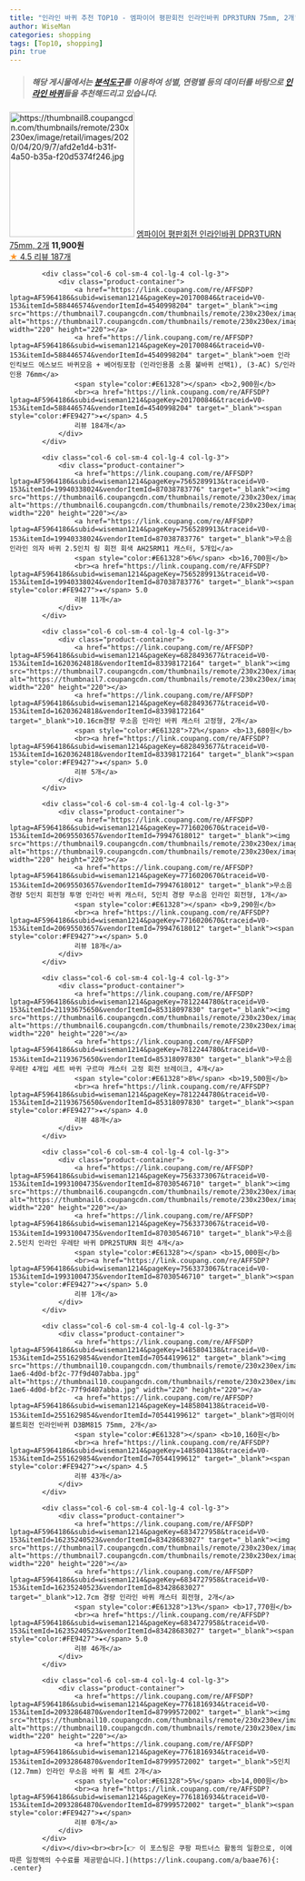 ```yaml
---
title: "인라인 바퀴 추천 TOP10 - 엠파이어 평판회전 인라인바퀴 DPR3TURN 75mm, 2개"
author: WiseMan
categories: shopping
tags: [Top10, shopping]
pin: true
---
```


> ##### 해당 게시물에서는 [**분석도구**](https://itemscout.io/)를 이용하여 **성별**, **연령별** 등의 데이터를 바탕으로 [**인라인 바퀴**](https://link.coupang.com/a/baae76)들을 추천해드리고 있습니다.
<div class="container"><div class="row">
            <div class="col-6 col-sm-4 col-lg-4 col-lg-3">
                <div class="product-container">
                    <a href="https://link.coupang.com/re/AFFSDP?lptag=AF5964186&subid=wiseman1214&pageKey=1485804255&traceid=V0-153&itemId=2551630152&vendorItemId=70544199828" target="_blank"><img src="https://thumbnail8.coupangcdn.com/thumbnails/remote/230x230ex/image/retail/images/2020/04/20/9/7/afd2e1d4-b31f-4a50-b35a-f20d5374f246.jpg" alt="https://thumbnail8.coupangcdn.com/thumbnails/remote/230x230ex/image/retail/images/2020/04/20/9/7/afd2e1d4-b31f-4a50-b35a-f20d5374f246.jpg" width="220" height="220"></a>
                    <a href="https://link.coupang.com/re/AFFSDP?lptag=AF5964186&subid=wiseman1214&pageKey=1485804255&traceid=V0-153&itemId=2551630152&vendorItemId=70544199828" target="_blank">엠파이어 평판회전 인라인바퀴 DPR3TURN 75mm, 2개</a>
                    <span style="color:#E61328"></span> <b>11,900원</b>
                    <br><a href="https://link.coupang.com/re/AFFSDP?lptag=AF5964186&subid=wiseman1214&pageKey=1485804255&traceid=V0-153&itemId=2551630152&vendorItemId=70544199828" target="_blank"><span style="color:#FE9427">★</span> 4.5
                    리뷰 187개</a>
                </div>
            </div>
            
            <div class="col-6 col-sm-4 col-lg-4 col-lg-3">
                <div class="product-container">
                    <a href="https://link.coupang.com/re/AFFSDP?lptag=AF5964186&subid=wiseman1214&pageKey=201700846&traceid=V0-153&itemId=588446574&vendorItemId=4540998204" target="_blank"><img src="https://thumbnail7.coupangcdn.com/thumbnails/remote/230x230ex/image/vendor_inventory/dd70/c83cc9de85ab95b0a504ef4711616f5fe56d85d674068297c4e9cc269504.png" alt="https://thumbnail7.coupangcdn.com/thumbnails/remote/230x230ex/image/vendor_inventory/dd70/c83cc9de85ab95b0a504ef4711616f5fe56d85d674068297c4e9cc269504.png" width="220" height="220"></a>
                    <a href="https://link.coupang.com/re/AFFSDP?lptag=AF5964186&subid=wiseman1214&pageKey=201700846&traceid=V0-153&itemId=588446574&vendorItemId=4540998204" target="_blank">oem 인라인킥보드 에스보드 바퀴모음 + 베어링포함 (인라인용품 소품 불바퀴 선택1), (3-AC) S/인라인용 76mm</a>
                    <span style="color:#E61328"></span> <b>2,900원</b>
                    <br><a href="https://link.coupang.com/re/AFFSDP?lptag=AF5964186&subid=wiseman1214&pageKey=201700846&traceid=V0-153&itemId=588446574&vendorItemId=4540998204" target="_blank"><span style="color:#FE9427">★</span> 4.5
                    리뷰 184개</a>
                </div>
            </div>
            
            <div class="col-6 col-sm-4 col-lg-4 col-lg-3">
                <div class="product-container">
                    <a href="https://link.coupang.com/re/AFFSDP?lptag=AF5964186&subid=wiseman1214&pageKey=7565289913&traceid=V0-153&itemId=19940338024&vendorItemId=87038783776" target="_blank"><img src="https://thumbnail6.coupangcdn.com/thumbnails/remote/230x230ex/image/vendor_inventory/2194/04760641db4a13854682a9dab471e7335088771cfc4ec98839b0dc81236a.jpg" alt="https://thumbnail6.coupangcdn.com/thumbnails/remote/230x230ex/image/vendor_inventory/2194/04760641db4a13854682a9dab471e7335088771cfc4ec98839b0dc81236a.jpg" width="220" height="220"></a>
                    <a href="https://link.coupang.com/re/AFFSDP?lptag=AF5964186&subid=wiseman1214&pageKey=7565289913&traceid=V0-153&itemId=19940338024&vendorItemId=87038783776" target="_blank">무소음 인라인 의자 바퀴 2.5인치 링 회전 회색 AH25RM11 캐스터, 5개입</a>
                    <span style="color:#E61328">6%</span> <b>16,700원</b>
                    <br><a href="https://link.coupang.com/re/AFFSDP?lptag=AF5964186&subid=wiseman1214&pageKey=7565289913&traceid=V0-153&itemId=19940338024&vendorItemId=87038783776" target="_blank"><span style="color:#FE9427">★</span> 5.0
                    리뷰 11개</a>
                </div>
            </div>
            
            <div class="col-6 col-sm-4 col-lg-4 col-lg-3">
                <div class="product-container">
                    <a href="https://link.coupang.com/re/AFFSDP?lptag=AF5964186&subid=wiseman1214&pageKey=6828493677&traceid=V0-153&itemId=16203624818&vendorItemId=83398172164" target="_blank"><img src="https://thumbnail7.coupangcdn.com/thumbnails/remote/230x230ex/image/vendor_inventory/a6b9/2556c637de1ff1591cee0d3ad22840ff515bd0af29fa6a7fed8709d356f1.jpg" alt="https://thumbnail7.coupangcdn.com/thumbnails/remote/230x230ex/image/vendor_inventory/a6b9/2556c637de1ff1591cee0d3ad22840ff515bd0af29fa6a7fed8709d356f1.jpg" width="220" height="220"></a>
                    <a href="https://link.coupang.com/re/AFFSDP?lptag=AF5964186&subid=wiseman1214&pageKey=6828493677&traceid=V0-153&itemId=16203624818&vendorItemId=83398172164" target="_blank">10.16cm경량 무소음 인라인 바퀴 캐스터 고정형, 2개</a>
                    <span style="color:#E61328">72%</span> <b>13,680원</b>
                    <br><a href="https://link.coupang.com/re/AFFSDP?lptag=AF5964186&subid=wiseman1214&pageKey=6828493677&traceid=V0-153&itemId=16203624818&vendorItemId=83398172164" target="_blank"><span style="color:#FE9427">★</span> 5.0
                    리뷰 5개</a>
                </div>
            </div>
            
            <div class="col-6 col-sm-4 col-lg-4 col-lg-3">
                <div class="product-container">
                    <a href="https://link.coupang.com/re/AFFSDP?lptag=AF5964186&subid=wiseman1214&pageKey=7716020670&traceid=V0-153&itemId=20695503657&vendorItemId=79947618012" target="_blank"><img src="https://thumbnail9.coupangcdn.com/thumbnails/remote/230x230ex/image/vendor_inventory/8216/76cd35e9f2069486104ce7faee61ed28c1b981f96b21ec84c8532238a957.jpg" alt="https://thumbnail9.coupangcdn.com/thumbnails/remote/230x230ex/image/vendor_inventory/8216/76cd35e9f2069486104ce7faee61ed28c1b981f96b21ec84c8532238a957.jpg" width="220" height="220"></a>
                    <a href="https://link.coupang.com/re/AFFSDP?lptag=AF5964186&subid=wiseman1214&pageKey=7716020670&traceid=V0-153&itemId=20695503657&vendorItemId=79947618012" target="_blank">무소음 경량 5인치 회전형 투명 인라인 바퀴 캐스터, 5인치 경량 무소음 인라인 회전형, 1개</a>
                    <span style="color:#E61328"></span> <b>9,290원</b>
                    <br><a href="https://link.coupang.com/re/AFFSDP?lptag=AF5964186&subid=wiseman1214&pageKey=7716020670&traceid=V0-153&itemId=20695503657&vendorItemId=79947618012" target="_blank"><span style="color:#FE9427">★</span> 5.0
                    리뷰 18개</a>
                </div>
            </div>
            
            <div class="col-6 col-sm-4 col-lg-4 col-lg-3">
                <div class="product-container">
                    <a href="https://link.coupang.com/re/AFFSDP?lptag=AF5964186&subid=wiseman1214&pageKey=7812244780&traceid=V0-153&itemId=21193675650&vendorItemId=85318097830" target="_blank"><img src="https://thumbnail6.coupangcdn.com/thumbnails/remote/230x230ex/image/vendor_inventory/7bdf/063e5521e53ffd5e361d1ac485c1e337bf621fd1be8c55ffb3376d797b1e.jpg" alt="https://thumbnail6.coupangcdn.com/thumbnails/remote/230x230ex/image/vendor_inventory/7bdf/063e5521e53ffd5e361d1ac485c1e337bf621fd1be8c55ffb3376d797b1e.jpg" width="220" height="220"></a>
                    <a href="https://link.coupang.com/re/AFFSDP?lptag=AF5964186&subid=wiseman1214&pageKey=7812244780&traceid=V0-153&itemId=21193675650&vendorItemId=85318097830" target="_blank">무소음 우레탄 4개입 세트 바퀴 구르마 캐스터 고정 회전 브레이크, 4개</a>
                    <span style="color:#E61328">8%</span> <b>19,500원</b>
                    <br><a href="https://link.coupang.com/re/AFFSDP?lptag=AF5964186&subid=wiseman1214&pageKey=7812244780&traceid=V0-153&itemId=21193675650&vendorItemId=85318097830" target="_blank"><span style="color:#FE9427">★</span> 4.0
                    리뷰 48개</a>
                </div>
            </div>
            
            <div class="col-6 col-sm-4 col-lg-4 col-lg-3">
                <div class="product-container">
                    <a href="https://link.coupang.com/re/AFFSDP?lptag=AF5964186&subid=wiseman1214&pageKey=7563373067&traceid=V0-153&itemId=19931004735&vendorItemId=87030546710" target="_blank"><img src="https://thumbnail6.coupangcdn.com/thumbnails/remote/230x230ex/image/vendor_inventory/aea7/5c0a9b0a7dbdd0c9bbcba2831569d02e881025240876834a6c8849ba1da2.jpg" alt="https://thumbnail6.coupangcdn.com/thumbnails/remote/230x230ex/image/vendor_inventory/aea7/5c0a9b0a7dbdd0c9bbcba2831569d02e881025240876834a6c8849ba1da2.jpg" width="220" height="220"></a>
                    <a href="https://link.coupang.com/re/AFFSDP?lptag=AF5964186&subid=wiseman1214&pageKey=7563373067&traceid=V0-153&itemId=19931004735&vendorItemId=87030546710" target="_blank">무소음 2.5인치 인라인 우레탄 바퀴 DPR25TURN 회전 4개</a>
                    <span style="color:#E61328"></span> <b>15,000원</b>
                    <br><a href="https://link.coupang.com/re/AFFSDP?lptag=AF5964186&subid=wiseman1214&pageKey=7563373067&traceid=V0-153&itemId=19931004735&vendorItemId=87030546710" target="_blank"><span style="color:#FE9427">★</span> 5.0
                    리뷰 1개</a>
                </div>
            </div>
            
            <div class="col-6 col-sm-4 col-lg-4 col-lg-3">
                <div class="product-container">
                    <a href="https://link.coupang.com/re/AFFSDP?lptag=AF5964186&subid=wiseman1214&pageKey=1485804138&traceid=V0-153&itemId=2551629854&vendorItemId=70544199612" target="_blank"><img src="https://thumbnail10.coupangcdn.com/thumbnails/remote/230x230ex/image/retail/images/2020/04/20/9/8/8dc8db27-1ae6-4d0d-bf2c-77f9d407abba.jpg" alt="https://thumbnail10.coupangcdn.com/thumbnails/remote/230x230ex/image/retail/images/2020/04/20/9/8/8dc8db27-1ae6-4d0d-bf2c-77f9d407abba.jpg" width="220" height="220"></a>
                    <a href="https://link.coupang.com/re/AFFSDP?lptag=AF5964186&subid=wiseman1214&pageKey=1485804138&traceid=V0-153&itemId=2551629854&vendorItemId=70544199612" target="_blank">엠파이어 볼트회전 인라인바퀴 D3BM815 75mm, 2개</a>
                    <span style="color:#E61328"></span> <b>10,160원</b>
                    <br><a href="https://link.coupang.com/re/AFFSDP?lptag=AF5964186&subid=wiseman1214&pageKey=1485804138&traceid=V0-153&itemId=2551629854&vendorItemId=70544199612" target="_blank"><span style="color:#FE9427">★</span> 4.5
                    리뷰 43개</a>
                </div>
            </div>
            
            <div class="col-6 col-sm-4 col-lg-4 col-lg-3">
                <div class="product-container">
                    <a href="https://link.coupang.com/re/AFFSDP?lptag=AF5964186&subid=wiseman1214&pageKey=6834727958&traceid=V0-153&itemId=16235240523&vendorItemId=83428683027" target="_blank"><img src="https://thumbnail7.coupangcdn.com/thumbnails/remote/230x230ex/image/vendor_inventory/d35e/a0d7598d98bad101e542429ca042cd69fa3538654ee77dc4b71527f110d5.jpg" alt="https://thumbnail7.coupangcdn.com/thumbnails/remote/230x230ex/image/vendor_inventory/d35e/a0d7598d98bad101e542429ca042cd69fa3538654ee77dc4b71527f110d5.jpg" width="220" height="220"></a>
                    <a href="https://link.coupang.com/re/AFFSDP?lptag=AF5964186&subid=wiseman1214&pageKey=6834727958&traceid=V0-153&itemId=16235240523&vendorItemId=83428683027" target="_blank">12.7cm 경량 인라인 바퀴 캐스터 회전형, 2개</a>
                    <span style="color:#E61328">13%</span> <b>17,770원</b>
                    <br><a href="https://link.coupang.com/re/AFFSDP?lptag=AF5964186&subid=wiseman1214&pageKey=6834727958&traceid=V0-153&itemId=16235240523&vendorItemId=83428683027" target="_blank"><span style="color:#FE9427">★</span> 5.0
                    리뷰 46개</a>
                </div>
            </div>
            
            <div class="col-6 col-sm-4 col-lg-4 col-lg-3">
                <div class="product-container">
                    <a href="https://link.coupang.com/re/AFFSDP?lptag=AF5964186&subid=wiseman1214&pageKey=7761816934&traceid=V0-153&itemId=20932864870&vendorItemId=87999572002" target="_blank"><img src="https://thumbnail10.coupangcdn.com/thumbnails/remote/230x230ex/image/vendor_inventory/1306/1b677e53a8cdfa2e7790553bb7c0536879ed0bbbd92fab03ae5db1c420b5.jpg" alt="https://thumbnail10.coupangcdn.com/thumbnails/remote/230x230ex/image/vendor_inventory/1306/1b677e53a8cdfa2e7790553bb7c0536879ed0bbbd92fab03ae5db1c420b5.jpg" width="220" height="220"></a>
                    <a href="https://link.coupang.com/re/AFFSDP?lptag=AF5964186&subid=wiseman1214&pageKey=7761816934&traceid=V0-153&itemId=20932864870&vendorItemId=87999572002" target="_blank">5인치(12.7mm) 인라인 무소음 바퀴 휠 세트 2개</a>
                    <span style="color:#E61328">5%</span> <b>14,000원</b>
                    <br><a href="https://link.coupang.com/re/AFFSDP?lptag=AF5964186&subid=wiseman1214&pageKey=7761816934&traceid=V0-153&itemId=20932864870&vendorItemId=87999572002" target="_blank"><span style="color:#FE9427">★</span> 
                    리뷰 0개</a>
                </div>
            </div>
            </div></div><br><br>[👉 이 포스팅은 쿠팡 파트너스 활동의 일환으로, 이에 따른 일정액의 수수료를 제공받습니다.](https://link.coupang.com/a/baae76){: .center}
